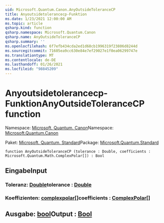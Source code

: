 ```yaml
---
uid: Microsoft.Quantum.Canon.AnyOutsideToleranceCP
title: Anyoutsidetolerancecp-Funktion
ms.date: 1/23/2021 12:00:00 AM
ms.topic: article
qsharp.kind: function
qsharp.namespace: Microsoft.Quantum.Canon
qsharp.name: AnyOutsideToleranceCP
qsharp.summary: ''
ms.openlocfilehash: 6f7efb434cda2ed1d68cb1996319f23806d8244d
ms.sourcegitcommit: 71605ea9cc630e84e7ef29027e1f0ea06299747e
ms.translationtype: MT
ms.contentlocale: de-DE
ms.lasthandoff: 01/26/2021
ms.locfileid: "98845209"
---
```

# <a name="anyoutsidetolerancecp-function"></a><span data-ttu-id="32cca-102">Anyoutsidetolerancecp-Funktion</span><span class="sxs-lookup"><span data-stu-id="32cca-102">AnyOutsideToleranceCP function</span></span>

<span data-ttu-id="32cca-103">Namespace: [Microsoft. Quantum. Canon](xref:Microsoft.Quantum.Canon)</span><span class="sxs-lookup"><span data-stu-id="32cca-103">Namespace: [Microsoft.Quantum.Canon](xref:Microsoft.Quantum.Canon)</span></span>

<span data-ttu-id="32cca-104">Paket: [Microsoft. Quantum. Standard](https://nuget.org/packages/Microsoft.Quantum.Standard)</span><span class="sxs-lookup"><span data-stu-id="32cca-104">Package: [Microsoft.Quantum.Standard](https://nuget.org/packages/Microsoft.Quantum.Standard)</span></span>




```qsharp
function AnyOutsideToleranceCP (tolerance : Double, coefficients : Microsoft.Quantum.Math.ComplexPolar[]) : Bool
```


## <a name="input"></a><span data-ttu-id="32cca-105">Eingabe</span><span class="sxs-lookup"><span data-stu-id="32cca-105">Input</span></span>

### <a name="tolerance--double"></a><span data-ttu-id="32cca-106">Toleranz: [Double](xref:microsoft.quantum.lang-ref.double)</span><span class="sxs-lookup"><span data-stu-id="32cca-106">tolerance : [Double](xref:microsoft.quantum.lang-ref.double)</span></span>




### <a name="coefficients--complexpolar"></a><span data-ttu-id="32cca-107">Koeffizienten: [complexpolar](xref:Microsoft.Quantum.Math.ComplexPolar)[]</span><span class="sxs-lookup"><span data-stu-id="32cca-107">coefficients : [ComplexPolar](xref:Microsoft.Quantum.Math.ComplexPolar)[]</span></span>





## <a name="output--bool"></a><span data-ttu-id="32cca-108">Ausgabe: [bool](xref:microsoft.quantum.lang-ref.bool)</span><span class="sxs-lookup"><span data-stu-id="32cca-108">Output : [Bool](xref:microsoft.quantum.lang-ref.bool)</span></span>

